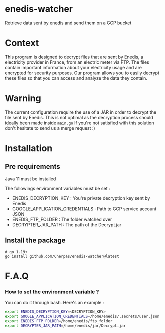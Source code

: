 # enedis-watcher
Retrieve data sent by enedis and send them on a GCP bucket

# Context

This program is designed to decrypt files that are sent by Enedis, a electricity provider in France, from an electric meter via FTP. The files contain important information about your electricity usage and are encrypted for security purposes. Our program allows you to easily decrypt these files so that you can access and analyze the data they contain.

# Warning

The current configuration require the use of a JAR in order to decrypt the file sent by Enedis.
This is not optimal as the decryption process should ideally been made inside `main.go`
If you're not satisfied with this solution don't hesitate to send us a merge request :)

# Installation

## Pre requirements
Java 11 must be installed

The followings environment variables must be set : 

- ENEDIS_DECRYPTION_KEY : You're private decryption key sent by Enedis
- GOOGLE_APPLICATION_CREDENTIALS : Path to GCP service account JSON
- ENEDIS_FTP_FOLDER : The folder watched over
- DECRYPTER_JAR_PATH : The path of the Decrypt.jar



## Install the package

```
# go 1.19+
go install github.com/Cherpas/enedis-watcher@latest
```

# F.A.Q

### How to set the environment variable ?

You can do it through bash. Here's an example : 

```bash
export ENEDIS_DECRYPTION_KEY=<DECRYPTION_KEY>
export GOOGLE_APPLICATION_CREDENTIALS=/home/enedis/.secrets/user.json
export ENEDIS_FTP_FOLDER=/home/enedis/ftp_folder
export DECRYPTER_JAR_PATH=/home/enedis/jar/Decrypt.jar
```
